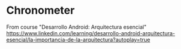 # Chronometer
From course "Desarrollo Android: Arquitectura esencial" https://www.linkedin.com/learning/desarrollo-android-arquitectura-esencial/la-importancia-de-la-arquitectura?autoplay=true
